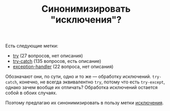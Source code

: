 ﻿---
title: "Синонимизировать &quot;исключения&quot;?"
se.owner.user_id: 559342
se.owner.display_name: "Глеб"
se.owner.link: "https://ru.meta.stackoverflow.com/users/559342/%d0%93%d0%bb%d0%b5%d0%b1"
se.link: "https://ru.meta.stackoverflow.com/questions/12959/%d0%a1%d0%b8%d0%bd%d0%be%d0%bd%d0%b8%d0%bc%d0%b8%d0%b7%d0%b8%d1%80%d0%be%d0%b2%d0%b0%d1%82%d1%8c-%d0%b8%d1%81%d0%ba%d0%bb%d1%8e%d1%87%d0%b5%d0%bd%d0%b8%d1%8f"
se.question_id: 12959
se.post_type: question
---
<p>Есть следующие метки:</p>
<ul>
<li><a href="https://ru.stackoverflow.com/questions/tagged/try" class="post-tag" title="показать вопросы с меткой [try]" aria-label="показать вопросы с меткой [try]" rel="tag" aria-labelledby="tag-try-tooltip-container">try</a> (27 вопросов, нет описания)</li>
<li><a href="https://ru.stackoverflow.com/questions/tagged/try-catch" class="post-tag" title="показать вопросы с меткой [try-catch]" aria-label="показать вопросы с меткой [try-catch]" rel="tag" aria-labelledby="tag-try-catch-tooltip-container">try-catch</a> (135 вопросов, есть описание)</li>
<li><a href="https://ru.stackoverflow.com/questions/tagged/exception-handler" class="post-tag" title="показать вопросы с меткой [exception-handler]" aria-label="показать вопросы с меткой [exception-handler]" rel="tag" aria-labelledby="tag-exception-handler-tooltip-container">exception-handler</a> (22 вопроса, нет описания)</li>
</ul>
<p>Обозначают они, по сути, одно и то же — обработку исключений. <code>try-catch</code>, конечно, не всегда эквивалентно <code>try</code>, потому что есть <code>try-except</code>, однако зачем вообще их отличать? Обработка исключений остается собой в обоих случаях.</p>
<p>Поэтому предлагаю их синонимизировать в пользу метки <a href="https://ru.stackoverflow.com/questions/tagged/%d0%b8%d1%81%d0%ba%d0%bb%d1%8e%d1%87%d0%b5%d0%bd%d0%b8%d1%8f" class="post-tag" title="показать вопросы с меткой [исключения]" aria-label="показать вопросы с меткой [исключения]" rel="tag" aria-labelledby="tag-исключения-tooltip-container">исключения</a>.</p>
